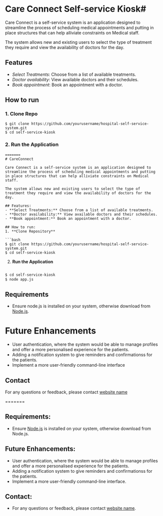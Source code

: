 
# Care Connect Self-service Kiosk#

Care Connect is a self-service system is an application designed to streamline the process of scheduling medical appointments and putting in place structures that can help alliviate constraints on Medical staff. 

The system allows new and existing users to select the type of treatment they require and view the availability of doctors for the day.

## Features
- *Select Treatments*: Choose from a list of available treatments.
- *Doctor availability*: View available doctors and their schedules.
- *Book appointment*: Book an appointment with a doctor.

## How to run
### 1. Clone Repo
```
$ git clone https://github.com/yourusername/hospital-self-service-system.git
$ cd self-service-kiosk
```
### 2. Run the Application
```
=======
# CareConnect

Care Connect is a self-service system is an application designed to streamline the process of scheduling medical appointments and putting in place structures that can help alliviate constraints on Medical staff.

The system allows new and existing users to select the type of treatment they require and view the availability of doctors for the day.

## Features:
- **Select Treatments:** Choose from a list of available treatments.
- **Doctor availability:** View available doctors and their schedules.
- **Book appointment:** Book an appointment with a doctor.

## How to run:
1. **Clone Repository**

```bash
$ git clone https://github.com/yourusername/hospital-self-service-system.git
$ cd self-service-kiosk
```

2. **Run the Application**

```bash

$ cd self-service-kiosk
$ node app.js
```

## Requirements
- Ensure node.js is installed on your system, otherwise download from [Node.js](https://nodejs.org/).

# Future Enhancements
- User authentication, where the system would be able to manage profiles and offer a more personalised experience for the patients.
- Adding a notification system to give reminders and confirmationss for the patients.
- Implement a more user-friendly command-line interface

## Contact
For any questions or feedback, please contact [website name](email)

=======
## Requirements:
- Ensure [Node.js](https://nodejs.org/) is installed on your system, otherwise download from Node.js.

## Future Enhancements:
- User authentication, where the system would be able to manage profiles and offer a more personalised experience for the patients.
- Adding a notification system to give reminders and confirmationss for the patients.
- Implement a more user-friendly command-line interface.

## Contact:
- For any questions or feedback, please contact [website name](#).

